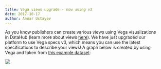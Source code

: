 ```yaml
---
title: Vega views upgrade - now using v3
date: 2017-10-17
author: Anuar Ustayev
---
```


As you know publishers can create various views using Vega visualizations in DataHub (learn more about views [here][views]). We have just upgraded our platform to use Vega specs v3, which means you can use the latest specifications to describe your views! A graph below is created by using Vega and taken from [this example dataset][example]:

![](/static/img/docs/vega-graph-example.png)

[views]: /docs/features/views
[example]: /examples/vega-views-tutorial-lines
